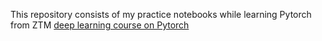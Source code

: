 This repository consists of my practice notebooks while learning Pytorch from ZTM [deep learning course on Pytorch](https://www.udemy.com/course/pytorch-for-deep-learning/)

